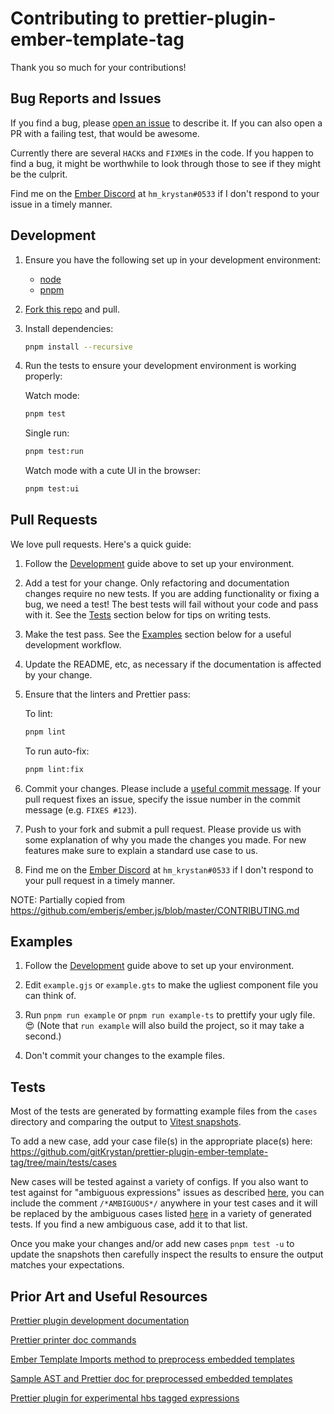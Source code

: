 # Contributing to prettier-plugin-ember-template-tag

Thank you so much for your contributions!

## Bug Reports and Issues

If you find a bug, please [open an issue](https://github.com/gitKrystan/prettier-plugin-ember-template-tag/issues/new/choose) to describe it. If you can also open a PR with a failing test, that would be awesome.

Currently there are several `HACK`s and `FIXME`s in the code. If you happen to find a bug, it might be worthwhile to look through those to see if they might be the culprit.

Find me on the [Ember Discord](https://discord.com/invite/emberjs) at `hm_krystan#0533` if I don't respond to your issue in a timely manner.

## Development

1. Ensure you have the following set up in your development environment:

   - [node](https://nodejs.org/en/download/)
   - [pnpm](https://pnpm.io/)

1. [Fork this repo](https://github.com/gitKrystan/prettier-plugin-ember-template-tag/fork) and pull.

1. Install dependencies:

   ```bash
   pnpm install --recursive
   ```

1. Run the tests to ensure your development environment is working properly:

   Watch mode:

   ```bash
   pnpm test
   ```

   Single run:

   ```bash
   pnpm test:run
   ```

   Watch mode with a cute UI in the browser:

   ```bash
   pnpm test:ui
   ```

## Pull Requests

We love pull requests. Here's a quick guide:

1. Follow the [Development](#development) guide above to set up your environment.

1. Add a test for your change. Only refactoring and documentation changes require no new tests. If you are adding functionality or fixing a bug, we need a test! The best tests will fail without your code and pass with it. See the [Tests](#tests) section below for tips on writing tests.

1. Make the test pass. See the [Examples](#examples) section below for a useful development workflow.

1. Update the README, etc, as necessary if the documentation is affected by your change.

1. Ensure that the linters and Prettier pass:

   To lint:

   ```bash
   pnpm lint
   ```

   To run auto-fix:

   ```bash
   pnpm lint:fix
   ```

1. Commit your changes. Please include a [useful commit message](https://initialcommit.com/blog/git-commit-messages-best-practices). If your pull request fixes an issue, specify the issue number in the commit message (e.g. `FIXES #123`).

1. Push to your fork and submit a pull request. Please provide us with some explanation of why you made the changes you made. For new features make sure to explain a standard use case to us.

1. Find me on the [Ember Discord](https://discord.com/invite/emberjs) at `hm_krystan#0533` if I don't respond to your pull request in a timely manner.

NOTE: Partially copied from https://github.com/emberjs/ember.js/blob/master/CONTRIBUTING.md

## Examples

1. Follow the [Development](#development) guide above to set up your environment.

1. Edit `example.gjs` or `example.gts` to make the ugliest component file you can think of.

1. Run `pnpm run example` or `pnpm run example-ts` to prettify your ugly file. 😍 (Note that `run example` will also build the project, so it may take a second.)

1. Don't commit your changes to the example files.

## Tests

Most of the tests are generated by formatting example files from the `cases` directory and comparing the output to [Vitest snapshots](https://vitest.dev/guide/snapshot.html).

To add a new case, add your case file(s) in the appropriate place(s) here: https://github.com/gitKrystan/prettier-plugin-ember-template-tag/tree/main/tests/cases

New cases will be tested against a variety of configs. If you also want to test against for "ambiguous expressions" issues as described [here](https://github.com/gitKrystan/prettier-plugin-ember-template-tag/issues/1), you can include the comment `/*AMBIGUOUS*/` anywhere in your test cases and it will be replaced by the ambiguous cases listed [here](https://github.com/gitKrystan/prettier-plugin-ember-template-tag/tree/main/tests/helpers/ambiguous.ts) in a variety of generated tests. If you find a new ambiguous case, add it to that list.

Once you make your changes and/or add new cases `pnpm test -u` to update the snapshots then carefully inspect the results to ensure the output matches your expectations.

## Prior Art and Useful Resources

[Prettier plugin development documentation](https://prettier.io/docs/en/plugins.html#developing-plugins)

[Prettier printer doc commands](https://github.com/prettier/prettier/blob/main/commands.md)

[Ember Template Imports method to preprocess embedded templates](https://github.com/ember-template-imports/ember-template-imports/blob/master/src/preprocess-embedded-templates.ts#L180)

[Sample AST and Prettier doc for preprocessed embedded templates](https://prettier.io/playground/#N4Igxg9gdgLgprEAuEBLAtgBwgJxgAgGEItoECAzHE-AcgAEBzAGw3ThwHpJSpzaA3AB0oI-PgDaAfSkBxADIBJALLKAogCUpAFTXKACvICCugBQADEWPwAeABYBGAHzj8ACTjNmEfAHVczAAm+A7unt5+AcEOHl4+-jhBIbERCUkx4fFRyZmRidEpWfk5cXnphWXR4jacjk4i5gA0+MD4AM4wOKhgMMoQgXBI+J0ArnD4AL4AlAC6VlCQUB346CPMMKisfPgAvJIyCirqWroGxmaWolDVda4VacEATGGlD-iP99kfuW-fr1+fYp-VIAn5faq1ZwNZqtDpdHp9AZDUbjaZzK6cABUmLEmPwRmucAAHgBDLDMcayABSAGV8BRNuNoPgAO52bp2VnjMAk644EbXGB2cb6HBwGAbDj03D4al0zDMEaMVBQAB0uM4ImJ2Dw+AGFBJawIYGYJLabXwygAnsReORrMT4FBAhbbdg+LAWtZpHIlKpNDo9IYTGoLNYbs47mDigBmF4g2OApIxpPBFPR5Op-Dp-6JjNpiF1axNFrtTrdXr9QbDfmo2bzcRskkEPbmeDk5vjVjwHAk5jDOzN-CoC1QCAEEnDOAd+CXBuuBecTj4ABWI2Wk9Y-Z47FgIgmIEaIAgmA20DayFAJJw1BZ+mvCAvKD7LJJVovR4ARr2wABrcU0mScDyCqcDIAazBtHAX4-v+MA0pgJJgCqjDICiR7Tp+cCBAMgTyLyjAjCSjBwAAYrg6DNhsUCoc+IwwBAh4gHYMDoMwvjsvAbSIWAcA0o+qAbAAboJVrIOA5pMSqUF4KKxGUeBfZQUeK5tESNIoRSACKIzjmBSAQcpICITgMniZ+JJYcwAC0MAfsZXSwL4qCBEKyAABwAAxHpg1BQb4vaYOJvlwDJQlgUeACOunwKKJ5PiAZrWXw2HYUxYrRagYpyYwCkGUp0EgFB6CoGhtZHm0mlwDpemKZBhUwJZzmuXYyCPEenQkpsKG2nlIChQArEx65wNollPoZhVCWMijOuQNJgF0p4EoENIwFaFJ1VBEwTEAA)

[Prettier plugin for experimental hbs tagged expressions](https://github.com/glimmerjs/glimmer-experimental/tree/master/packages/%40glimmerx/prettier-plugin-component-templates)
